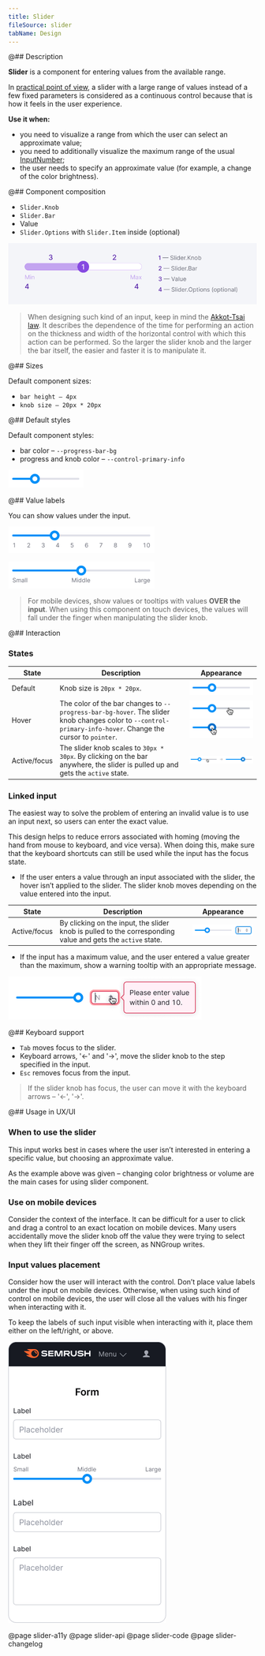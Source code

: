 ```yaml
---
title: Slider
fileSource: slider
tabName: Design
---
```


@## Description

**Slider** is a component for entering values from the available range.

In [practical point of view](https://www.nngroup.com/articles/sliders-knobs/), a slider with a large range of values instead of a few fixed parameters is considered as a continuous control because that is how it feels in the user experience.

**Use it when:**

- you need to visualize a range from which the user can select an approximate value;
- you need to additionally visualize the maximum range of the usual [InputNumber](/components/input-number/);
- the user needs to specify an approximate value (for example, a change of the color brightness).

@## Component composition

- `Slider.Knob`
- `Slider.Bar`
- Value
- `Slider.Options` with `Slider.Item` inside (optional)

![](static/scheme.png)

> When designing such kind of an input, keep in mind the [Akkot-Tsai law](https://en.wikipedia.org/wiki/Steering_law). It describes the dependence of the time for performing an action on the thickness and width of the horizontal control with which this action can be performed. So the larger the slider knob and the larger the bar itself, the easier and faster it is to manipulate it.

@## Sizes

Default component sizes:

- `bar height – 4px`
- `knob size – 20px * 20px`

@## Default styles

Default component styles:

- bar color – `--progress-bar-bg`
- progress and knob color – `--control-primary-info`

![](static/default.png)

@## Value labels

You can show values under the input.

![](static/value-labels.png)

![](static/value-labels2.png)

> For mobile devices, show values or tooltips with values **OVER the input**. When using this component on touch devices, the values will fall under the finger when manipulating the slider knob.

@## Interaction

### States

| State        | Description                                                                                                                                                 | Appearance                                                              |
| ------------ | ----------------------------------------------------------------------------------------------------------------------------------------------------------- | ----------------------------------------------------------------------- |
| Default      | Knob size is `20px * 20px`.                                                                                                                                 | ![](static/default.png)                            |
| Hover        | The color of the bar changes to `--progress-bar-bg-hover`. The slider knob changes color to `--control-primary-info-hover`. Change the cursor to `pointer`. | ![](static/bar-hover.png) ![](static/hover.png) |
| Active/focus | The slider knob scales to `30px * 30px`. By clicking on the bar anywhere, the slider is pulled up and gets the `active` state.                              | ![](static/active.png)                                     |

### Linked input

The easiest way to solve the problem of entering an invalid value is to use an input next, so users can enter the exact value.

This design helps to reduce errors associated with homing (moving the hand from mouse to keyboard, and vice versa). When doing this, make sure that the keyboard shortcuts can still be used while the input has the focus state.

- If the user enters a value through an input associated with the slider, the hover isn’t applied to the slider. The slider knob moves depending on the value entered into the input.

| State        | Description                                                                                                 | Appearance                                           |
| ------------ | ----------------------------------------------------------------------------------------------------------- | ---------------------------------------------------- |
| Active/focus | By clicking on the input, the slider knob is pulled to the corresponding value and gets the `active` state. | ![](static/linked-input.png) |

- If the input has a maximum value, and the user entered a value greater than the maximum, show a warning tooltip with an appropriate message.

![](static/maximum.png)

@## Keyboard support

- `Tab` moves focus to the slider.
- Keyboard arrows, '←' and '→', move the slider knob to the step specified in the input.
- `Esc` removes focus from the input.

> If the slider knob has focus, the user can move it with the keyboard arrows – '←', '→'.

@## Usage in UX/UI

### When to use the slider

This input works best in cases where the user isn’t interested in entering a specific value, but choosing an approximate value.

As the example above was given – changing color brightness or volume are the main cases for using slider component.

### Use on mobile devices

Consider the context of the interface. It can be difficult for a user to click and drag a control to an exact location on mobile devices. Many users accidentally move the slider knob off the value they were trying to select when they lift their finger off the screen, as NNGroup writes.

### Input values placement

Consider how the user will interact with the control. Don’t place value labels under the input on mobile devices. Otherwise, when using such kind of control on mobile devices, the user will close all the values with his finger when interacting with it.

To keep the labels of such input visible when interacting with it, place them either on the left/right, or above.

![](static/mobile.png)

@page slider-a11y
@page slider-api
@page slider-code
@page slider-changelog
